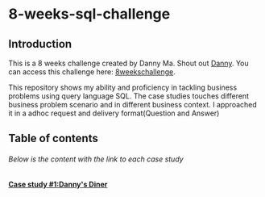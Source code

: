 # 8-weeks-sql-challenge


## Introduction
This is a 8 weeks challenge created by Danny Ma. Shout out [Danny](https://www.linkedin.com/company/datawithdanny).
You can access this challenge here: [8weekschallenge](https://8weeksqlchallenge.com).

This repository shows my ability and proficiency in tackling business problems using query language SQL. The case studies touches different business problem scenario and in different business context. I approached it in a adhoc request and delivery format(Question and Answer)

## Table of contents
###### _Below is the content with the link to each case study_

#### [Case study #1:Danny's Diner](https://github.com/Echooed/8-weeks-sql-challenge/blob/main/CS.1%20Danny's%20diner.md)

